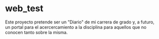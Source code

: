 # web_test
Este proyecto pretende ser un "Diario" de mi carrera de grado y, a futuro, un portal para el acercercamiento a la disciplina para aquellos que no conocen tanto sobre la misma.